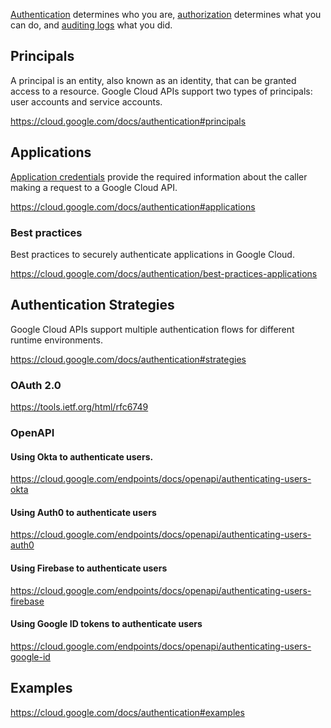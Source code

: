 [Authentication](https://cloud.google.com/docs/authentication) determines who you are, [authorization](IAM) determines what you can do, and [auditing logs](https://cloud.google.com/logging/docs/audit) what you did.


## Principals

A principal is an entity, also known as an identity, that can be granted access to a resource. Google Cloud APIs support two types of principals: user accounts and service accounts.

https://cloud.google.com/docs/authentication#principals

## Applications

[Application credentials](https://console.cloud.google.com/apis/credentials/) provide the required information about the caller making a request to a Google Cloud API. 

https://cloud.google.com/docs/authentication#applications

### Best practices

Best practices to securely authenticate applications in Google Cloud.

https://cloud.google.com/docs/authentication/best-practices-applications



## Authentication Strategies

Google Cloud APIs support multiple authentication flows for different runtime environments. 

https://cloud.google.com/docs/authentication#strategies

### OAuth 2.0

https://tools.ietf.org/html/rfc6749

### OpenAPI

#### Using Okta to authenticate users.

https://cloud.google.com/endpoints/docs/openapi/authenticating-users-okta

#### Using Auth0 to authenticate users

https://cloud.google.com/endpoints/docs/openapi/authenticating-users-auth0

#### Using Firebase to authenticate users

https://cloud.google.com/endpoints/docs/openapi/authenticating-users-firebase

#### Using Google ID tokens to authenticate users

https://cloud.google.com/endpoints/docs/openapi/authenticating-users-google-id


## Examples

https://cloud.google.com/docs/authentication#examples

